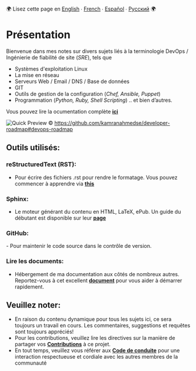 :earth_africa: Lisez cette page en [English](../../README.md) ∙ [French](README_FR.md) ∙ [Español](../../global/ES/README_ES.md) ∙ [Русский](../../global/RU/README_RU.md) :earth_africa:

<h1> Présentation </h1>

Bienvenue dans mes notes sur divers sujets liés à la terminologie DevOps / Ingénierie de fiabilité de site (_SRE_), tels que
- Systèmes d'exploitation Linux
- La mise en réseau
- Serveurs Web / Email / DNS / Base de données
- GIT
- Outils de gestion de la configuration (_Chef, Ansible, Puppet_)
- Programmation (_Python, Ruby, Shell Scripting_) .. et bien d’autres.


Vous pouvez lire la ocumentation complète **[ici](https://rebrand.ly/VH-notes-RTD)**

![Quick Preview](https://raw.githubusercontent.com/kamranahmedse/developer-roadmap/master/images/devops.png)
&copy; https://github.com/kamranahmedse/developer-roadmap#devops-roadmap



<h2> Outils utilisés: </h2>

<h3> reStructuredText (RST): </h3>

- Pour écrire des fichiers .rst pour rendre le formatage. Vous pouvez commencer à apprendre via **[this](https://thomas-cokelaer.info/tutorials/sphinx/rest_syntax.html)**


<h3> Sphinx: </h3>

- Le moteur générant du contenu en HTML, LaTeX, ePub. Un guide du débutant est disponible sur leur **[page](http://www.sphinx-doc.org/en/master/index.html)**

<h3> GitHub: </h3>
- Pour maintenir le code source dans le contrôle de version.

<h3> Lire les documents: </h3>

- Hébergement de ma documentation aux côtés de nombreux autres. Reportez-vous à cet excellent **[document](http://docs.readthedocs.io/en/latest/getting_started.html)** pour vous aider à démarrer rapidement.


<h2> Veuillez noter: </h2>

- En raison du contenu dynamique pour tous les sujets ici, ce sera toujours un travail en cours. Les commentaires, suggestions et requêtes sont toujours appréciés!
- Pour les contributions, veuillez lire les directives sur la manière de partager vos **[Contributions](../../global/FR/Contributing_FR.md)** à ce projet.
- En tout temps, veuillez vous référer aux **[Code de conduite](../../global/FR/Code-Of-Conduct-FR.md)** pour une interaction respectueuse et cordiale avec les autres membres de la communauté

